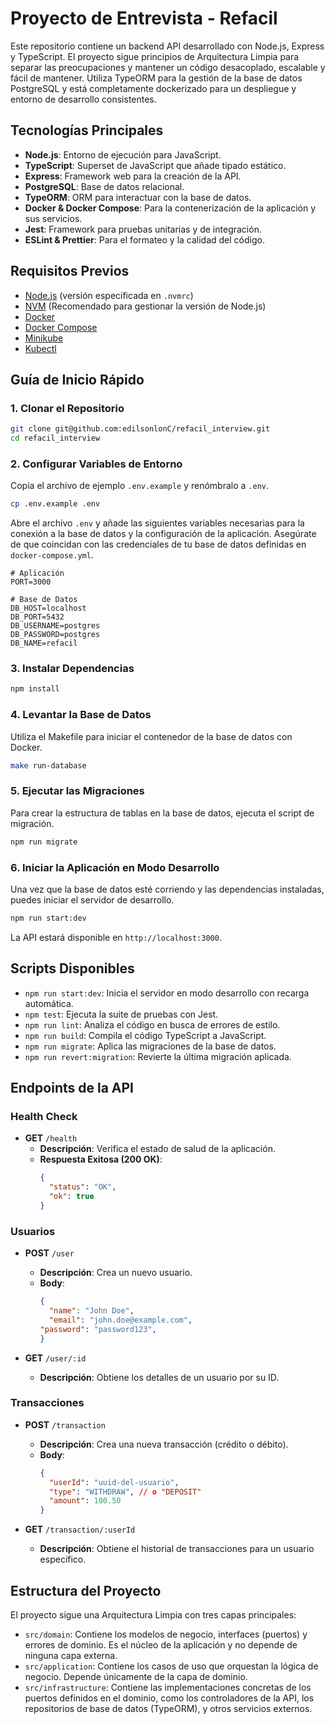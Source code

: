 # Proyecto de Entrevista - Refacil

Este repositorio contiene un backend API desarrollado con Node.js, Express y TypeScript. El proyecto sigue principios de Arquitectura Limpia para separar las preocupaciones y mantener un código desacoplado, escalable y fácil de mantener. Utiliza TypeORM para la gestión de la base de datos PostgreSQL y está completamente dockerizado para un despliegue y entorno de desarrollo consistentes.

## Tecnologías Principales

- **Node.js**: Entorno de ejecución para JavaScript.
- **TypeScript**: Superset de JavaScript que añade tipado estático.
- **Express**: Framework web para la creación de la API.
- **PostgreSQL**: Base de datos relacional.
- **TypeORM**: ORM para interactuar con la base de datos.
- **Docker & Docker Compose**: Para la contenerización de la aplicación y sus servicios.
- **Jest**: Framework para pruebas unitarias y de integración.
- **ESLint & Prettier**: Para el formateo y la calidad del código.

## Requisitos Previos

- [Node.js](https://nodejs.org/) (versión especificada en `.nvmrc`)
- [NVM](https://github.com/nvm-sh/nvm) (Recomendado para gestionar la versión de Node.js)
- [Docker](https://www.docker.com/get-started)
- [Docker Compose](https://docs.docker.com/compose/install/)
- [Minikube](https://minikube.sigs.k8s.io/docs/start/)
- [Kubectl](https://kubernetes.io/docs/tasks/tools/)

## Guía de Inicio Rápido

### 1. Clonar el Repositorio

```bash
git clone git@github.com:edilsonlonC/refacil_interview.git
cd refacil_interview
```

### 2. Configurar Variables de Entorno

Copia el archivo de ejemplo `.env.example` y renómbralo a `.env`.

```bash
cp .env.example .env
```

Abre el archivo `.env` y añade las siguientes variables necesarias para la conexión a la base de datos y la configuración de la aplicación. Asegúrate de que coincidan con las credenciales de tu base de datos definidas en `docker-compose.yml`.

```env
# Aplicación
PORT=3000

# Base de Datos
DB_HOST=localhost
DB_PORT=5432
DB_USERNAME=postgres
DB_PASSWORD=postgres
DB_NAME=refacil
```

### 3. Instalar Dependencias

```bash
npm install
```

### 4. Levantar la Base de Datos

Utiliza el Makefile para iniciar el contenedor de la base de datos con Docker.

```bash
make run-database
```

### 5. Ejecutar las Migraciones

Para crear la estructura de tablas en la base de datos, ejecuta el script de migración.

```bash
npm run migrate
```

### 6. Iniciar la Aplicación en Modo Desarrollo

Una vez que la base de datos esté corriendo y las dependencias instaladas, puedes iniciar el servidor de desarrollo.

```bash
npm run start:dev
```

La API estará disponible en `http://localhost:3000`.

## Scripts Disponibles

- `npm run start:dev`: Inicia el servidor en modo desarrollo con recarga automática.
- `npm test`: Ejecuta la suite de pruebas con Jest.
- `npm run lint`: Analiza el código en busca de errores de estilo.
- `npm run build`: Compila el código TypeScript a JavaScript.
- `npm run migrate`: Aplica las migraciones de la base de datos.
- `npm run revert:migration`: Revierte la última migración aplicada.

## Endpoints de la API

### Health Check

- **GET** `/health`
  - **Descripción**: Verifica el estado de salud de la aplicación.
  - **Respuesta Exitosa (200 OK)**:
    ```json
    {
      "status": "OK",
      "ok": true
    }
    ```

### Usuarios

- **POST** `/user`
  - **Descripción**: Crea un nuevo usuario.
  - **Body**:
    ```json
    {
      "name": "John Doe",
      "email": "john.doe@example.com",
    "password": "password123",
    }
    ```

- **GET** `/user/:id`
  - **Descripción**: Obtiene los detalles de un usuario por su ID.

### Transacciones

- **POST** `/transaction`
  - **Descripción**: Crea una nueva transacción (crédito o débito).
  - **Body**:
    ```json
    {
      "userId": "uuid-del-usuario",
      "type": "WITHDRAW", // o "DEPOSIT"
      "amount": 100.50
    }
    ```

- **GET** `/transaction/:userId`
  - **Descripción**: Obtiene el historial de transacciones para un usuario específico.

## Estructura del Proyecto

El proyecto sigue una Arquitectura Limpia con tres capas principales:

- `src/domain`: Contiene los modelos de negocio, interfaces (puertos) y errores de dominio. Es el núcleo de la aplicación y no depende de ninguna capa externa.
- `src/application`: Contiene los casos de uso que orquestan la lógica de negocio. Depende únicamente de la capa de dominio.
- `src/infrastructure`: Contiene las implementaciones concretas de los puertos definidos en el dominio, como los controladores de la API, los repositorios de base de datos (TypeORM), y otros servicios externos.
